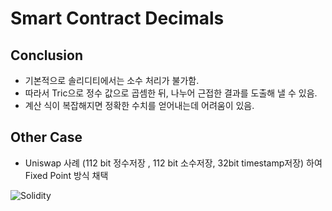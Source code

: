 # Smart Contract Decimals


## Conclusion
- 기본적으로 솔리디티에서는 소수 처리가 불가함.
- 따라서 Tric으로 정수 값으로 곱셈한 뒤, 나누어 근접한 결과를 도출해 낼 수 있음.
- 계산 식이 복잡해지면 정확한 수치를 얻어내는데 어려움이 있음.


## Other Case
- Uniswap 사례 (112 bit 정수저장 , 112 bit 소수저장, 32bit timestamp저장) 하여 Fixed Point 방식 채택 


![Solidity](https://user-images.githubusercontent.com/66409384/177500680-6872a8be-85b6-4aa6-824c-c36701048c82.png)
